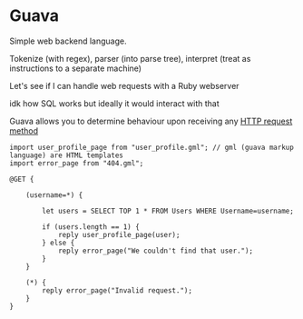 # Guava
Simple web backend language.
    
Tokenize (with regex), parser (into parse tree), interpret (treat as instructions to a separate machine)

Let's see if I can handle web requests with a Ruby webserver

idk how SQL works but ideally it would interact with that

Guava allows you to determine behaviour upon receiving any [HTTP request method](https://en.m.wikipedia.org/wiki/HTTP#Request_methods)

```
import user_profile_page from "user_profile.gml"; // gml (guava markup language) are HTML templates
import error_page from "404.gml";

@GET {

    (username=*) {

        let users = SELECT TOP 1 * FROM Users WHERE Username=username;
    
        if (users.length == 1) {
            reply user_profile_page(user);
        } else {
            reply error_page("We couldn't find that user.");
        }
    }

    (*) {
        reply error_page("Invalid request.");
    }
}
```
